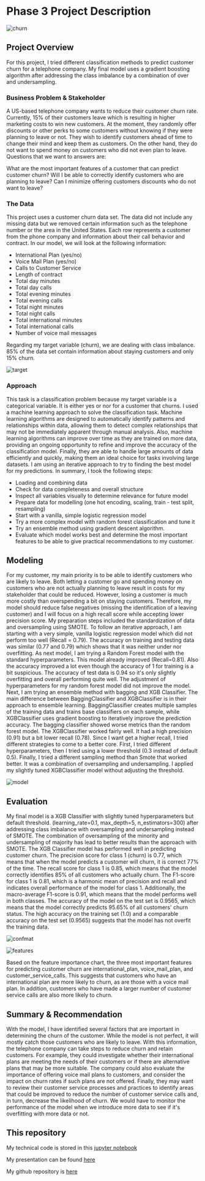 
# Phase 3 Project Description
![churn](https://github.com/Julez89/dsc-phase-3-project-v2-3/blob/main/images/churn.png)

## Project Overview

For this project, I tried different classification methods to predict customer churn for a telephone company. 
My final model uses a gradient boosting algorithm after addressing the class imbalance by a combination of over and undersampling.

### Business Problem & Stakeholder

A US-based telephone company wants to reduce their customer churn rate. Currently, 15% of their customers leave which is resulting in higher marketing costs to win new customers. At the moment, they randomly offer discounts or other perks to some customers without knowing if they were planning to leave or not. They wish to identify customers ahead of time to change their mind and keep them as customers. On the other hand, they do not want to spend money on customers who did not even plan to leave. Questions that we want to answers are:

What are the most important features of a customer that can predict customer churn?
Will I be able to correctly identify customers who are planning to leave?
Can I minimize offering customers discounts who do not want to leave?

### The Data

This project uses a customer churn data set. The data did not include any missing data but we removed certain information such as the telephone number or the area in the United States. Each row represents a customer from the phone company and information about their call behavior and contract. In our model, we will look at the following information:

* International Plan (yes/no)
* Voice Mail Plan (yes/no)
* Calls to Customer Service
* Length of contract
* Total day minutes
* Total day calls
* Total evening minutes
* Total evening calls
* Total night minutes
* Total night calls
* Total international minutes
* Total international calls
* Number of voice mail messages

Regarding my target variable (churn), we are dealing with class imbalance. 85% of the data set contain information about staying customers and only 15% churn. 

![target](https://github.com/Julez89/dsc-phase-3-project-v2-3/blob/main/images/target_var.png)

### Approach

This task is a classification problem because my target variable is a categorical variable. It is either yes or nor for a customer that churns.
I used a machine learning approach to solve the classification task. Machine learning algorithms are designed to automatically identify patterns and relationships within data, allowing them to detect complex relationships that may not be immediately apparent through manual analysis. Also, machine learning algorithms can improve over time as they are trained on more data, providing an ongoing opportunity to refine and improve the accuracy of the classification model. Finally, they are able to handle large amounts of data efficiently and quickly, making them an ideal choice for tasks involving large datasets. 
I am using an iterative approach to try to finding the best model for my predictions.
In summary, I took the following steps:
- Loading and combining data
- Check for data completeness and overall structure
- Inspect all variables visually to determine relevance for future model
- Prepare data for modelling (one hot encoding, scaling, train - test split, resampling)
- Start with a vanilla, simple logistic regression model
- Try a more complex model with random forest classification and tune it
- Try an ensemble method using gradient descent algorithm.
- Evaluate which model works best and determine the most important features to be able to give practical recommendations to my customer.

## Modeling

For my customer, my main priority is to be able to identify customers who are likely to leave. Both letting a customer go and spending money on customers who are not actually planning to leave result in costs for my stakeholder that could be reduced. However, losing a customer is much more costly than overspending a bit on staying customers. Therefore, my model should reduce false negatives (missing the identification of a leaving customer) and I will focus on a high recall score while accepting lower precision score.
My preparation steps included the standardization of data and oversampling using SMOTE. 
To follow an iterative approach, I am starting with a very simple, vanilla logistic regression model which did not perform too well (Recall = 0.79). The accuracy on training and testing data was similar (0.77 and 0.79) which shows that it was neither under nor overfitting. 
As next model, I am trying a Random Forest model with the standard hyperparameters. This model already improved (Recall=0.81). Also the accuracy improved a lot even though the accuracy of 1 for training is a bit suspicious. The accuracy of test data is 0.94 so it's only slightly overfitting and overall performing quite well. The adjustment of hyperparameters for my random forest model did not improve the model.
Next, I am trying an ensemble method with bagging and XGB Classifier. The main difference between BaggingClassifier and XGBClassifier is in their approach to ensemble learning. BaggingClassifier creates multiple samples of the training data and trains base classifiers on each sample, while XGBClassifier uses gradient boosting to iteratively improve the prediction accuracy.
The bagging classifier showed worse metrics than the random forest model. The XGBClassifier worked fairly well. It had a high precision (0.91) but a bit lower recall (0.78). Since I want get a higher recall, I tried different strategies to come to a better core. First, I tried different hyperparameters, then I tried using a lower threshold (0.3 instead of default 0.5). Finally, I tried a different sampling method than Smote that worked better. It was a combination of oversampling and undersampling. I applied my slightly tuned XGBClassifier model without adjusting the threshold.

![model](https://github.com/Julez89/dsc-phase-3-project-v2-3/blob/main/images/models.png)

## Evaluation

My final model is a XGB Classifier with slightly tuned hyperparameters but default threshold. (learning_rate=0.1, max_depth=5, n_estimators=300) after addressing class imbalance with oversampling and undersampling instead of SMOTE. 
The combination of oversampling of the minority and undersampling of majority has lead to better results than the approach with SMOTE. The XGB Classifier model has performed well in predicting customer churn. The precision score for class 1 (churn) is 0.77, which means that when the model predicts a customer will churn, it is correct 77% of the time. The recall score for class 1 is 0.85, which means that the model correctly identifies 85% of all customers who actually churn. The F1-score for class 1 is 0.81, which is a harmonic mean of precision and recall and indicates overall performance of the model for class 1. Additionally, the macro-average F1-score is 0.91, which means that the model performs well in both classes. The accuracy of the model on the test set is 0.9565, which means that the model correctly predicts 95.65% of all customers' churn status. The high accuracy on the training set (1.0) and a comparable accuracy on the test set (0.9565) suggests that the model has not overfit the training data. 

![confmat](https://github.com/Julez89/dsc-phase-3-project-v2-3/blob/main/images/confmat.png)

![features](https://github.com/Julez89/dsc-phase-3-project-v2-3/blob/main/images/features.png)

Based on the feature importance chart, the three most important features for predicting customer churn are international_plan, voice_mail_plan, and customer_service_calls. This suggests that customers who have an international plan are more likely to churn, as are those with a voice mail plan. In addition, customers who have made a larger number of customer service calls are also more likely to churn.

## Summary & Recommendation

With the model, I have identified several factors that are important in determining the churn of the customer. While the model is not perfect, it will mostly catch those customers who are likely to leave. With this information, the telephone company can take steps to reduce churn and retain customers. For example, they could investigate whether their international plans are meeting the needs of their customers or if there are alternative plans that may be more suitable. The company could also evaluate the importance of offering voice mail plans to customers, and consider the impact on churn rates if such plans are not offered. Finally, they may want to review their customer service processes and practices to identify areas that could be improved to reduce the number of customer service calls and, in turn, decrease the likelihood of churn.
We would have to monitor the performance of the model when we introduce more data to see if it's overfitting with more data or not. 

## This repository
My technical code is stored in this [jupyter notebook](https://github.com/Julez89/dsc-phase-2-project-v2-5/blob/main/Deliverables/notebook.pdf)

My presentation can be found [here](https://github.com/Julez89/dsc-phase-2-project-v2-5/blob/main/Deliverables/presentation.pdf)

My github repository is [here](https://github.com/Julez89/dsc-phase-2-project-v2-5/blob/main/Deliverables/github.pdf)
